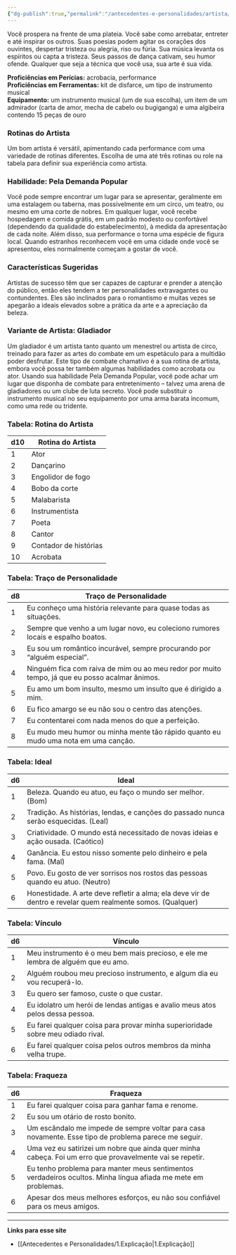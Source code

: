 ```yaml
---
{"dg-publish":true,"permalink":"/antecedentes-e-personalidades/artista/","created":"2024-07-23T08:29:11.000-03:00","updated":"2024-07-28T22:12:23.797-03:00"}
---
```


Você prospera na frente de uma plateia. Você sabe como arrebatar, entreter e até inspirar os outros. Suas poesias podem agitar os corações dos ouvintes, despertar tristeza ou alegria, riso ou fúria. Sua música levanta os espíritos ou capta a tristeza. Seus passos de dança cativam, seu humor ofende. Qualquer que seja a técnica que você usa, sua arte é sua vida.

**Proficiências em Perícias:** acrobacia, performance  
**Proficiências em Ferramentas:** kit de disfarce, um tipo de instrumento musical  
**Equipamento:** um instrumento musical (um de sua escolha), um item de um admirador (carta de amor, mecha de cabelo ou bugiganga) e uma algibeira contendo 15 peças de ouro  

### Rotinas do Artista
Um bom artista é versátil, apimentando cada performance com uma variedade de rotinas diferentes. Escolha de uma até três rotinas ou role na tabela para definir sua experiência como artista.

### Habilidade: Pela Demanda Popular
Você pode sempre encontrar um lugar para se apresentar, geralmente em uma estalagem ou taberna, mas possivelmente em um circo, um teatro, ou mesmo em uma corte de nobres. Em qualquer lugar, você recebe hospedagem e comida grátis, em um padrão modesto ou confortável (dependendo da qualidade do estabelecimento), à medida da apresentação de cada noite. Além disso, sua performance o torna uma espécie de figura local. Quando estranhos reconhecem você em uma cidade onde você se apresentou, eles normalmente começam a gostar de você.

### Características Sugeridas
Artistas de sucesso têm que ser capazes de capturar e prender a atenção do público, então eles tendem a ter personalidades extravagantes ou contundentes. Eles são inclinados para o romantismo e muitas vezes se apegarão a ideais elevados sobre a prática da arte e a apreciação da beleza.

### Variante de Artista: Gladiador
Um gladiador é um artista tanto quanto um menestrel ou artista de circo, treinado para fazer as artes do combate em um espetáculo para a multidão poder desfrutar. Este tipo de combate chamativo é a sua rotina de artista, embora você possa ter também algumas habilidades como acrobata ou ator. Usando sua habilidade Pela Demanda Popular, você pode achar um lugar que disponha de combate para entretenimento – talvez uma arena de gladiadores ou um clube de luta secreto. Você pode substituir o instrumento musical no seu equipamento por uma arma barata incomum, como uma rede ou tridente.

### Tabela: Rotina do Artista

| d10 | Rotina do Artista         |
|-----|---------------------------|
| 1   | Ator                      |
| 2   | Dançarino                 |
| 3   | Engolidor de fogo         |
| 4   | Bobo da corte             |
| 5   | Malabarista               |
| 6   | Instrumentista            |
| 7   | Poeta                     |
| 8   | Cantor                    |
| 9   | Contador de histórias     |
| 10  | Acrobata                  |

### Tabela: Traço de Personalidade

| d8 | Traço de Personalidade                                                                                  |
|----|---------------------------------------------------------------------------------------------------------|
| 1  | Eu conheço uma história relevante para quase todas as situações.                                        |
| 2  | Sempre que venho a um lugar novo, eu coleciono rumores locais e espalho boatos.                         |
| 3  | Eu sou um romântico incurável, sempre procurando por “alguém especial”.                                |
| 4  | Ninguém fica com raiva de mim ou ao meu redor por muito tempo, já que eu posso acalmar ânimos.           |
| 5  | Eu amo um bom insulto, mesmo um insulto que é dirigido a mim.                                           |
| 6  | Eu fico amargo se eu não sou o centro das atenções.                                                     |
| 7  | Eu contentarei com nada menos do que a perfeição.                                                       |
| 8  | Eu mudo meu humor ou minha mente tão rápido quanto eu mudo uma nota em uma canção.                      |

### Tabela: Ideal

| d6 | Ideal                                                                                     |
|----|-------------------------------------------------------------------------------------------|
| 1  | Beleza. Quando eu atuo, eu faço o mundo ser melhor. (Bom)                                |
| 2  | Tradição. As histórias, lendas, e canções do passado nunca serão esquecidas. (Leal)       |
| 3  | Criatividade. O mundo está necessitado de novas ideias e ação ousada. (Caótico)           |
| 4  | Ganância. Eu estou nisso somente pelo dinheiro e pela fama. (Mal)                         |
| 5  | Povo. Eu gosto de ver sorrisos nos rostos das pessoas quando eu atuo. (Neutro)             |
| 6  | Honestidade. A arte deve refletir a alma; ela deve vir de dentro e revelar quem realmente somos. (Qualquer) |

### Tabela: Vínculo

| d6 | Vínculo                                                                                       |
|----|----------------------------------------------------------------------------------------------|
| 1  | Meu instrumento é o meu bem mais precioso, e ele me lembra de alguém que eu amo.            |
| 2  | Alguém roubou meu precioso instrumento, e algum dia eu vou recuperá-lo.                      |
| 3  | Eu quero ser famoso, custe o que custar.                                                     |
| 4  | Eu idolatro um herói de lendas antigas e avalio meus atos pelos dessa pessoa.                |
| 5  | Eu farei qualquer coisa para provar minha superioridade sobre meu odiado rival.              |
| 6  | Eu farei qualquer coisa pelos outros membros da minha velha trupe.                           |

### Tabela: Fraqueza

| d6 | Fraqueza                                                                                     |
|----|----------------------------------------------------------------------------------------------|
| 1  | Eu farei qualquer coisa para ganhar fama e renome.                                          |
| 2  | Eu sou um otário de rosto bonito.                                                             |
| 3  | Um escândalo me impede de sempre voltar para casa novamente. Esse tipo de problema parece me seguir. |
| 4  | Uma vez eu satirizei um nobre que ainda quer minha cabeça. Foi um erro que provavelmente vai se repetir. |
| 5  | Eu tenho problema para manter meus sentimentos verdadeiros ocultos. Minha língua afiada me mete em problemas. |
| 6  | Apesar dos meus melhores esforços, eu não sou confiável para os meus amigos.                 |
___
**Links para esse site**
- [[Antecedentes e Personalidades/1.Explicação\|1.Explicação]]
